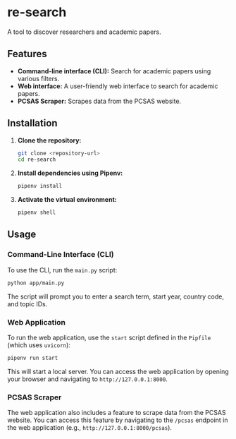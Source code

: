 # re-search

A tool to discover researchers and academic papers.

## Features

*   **Command-line interface (CLI):** Search for academic papers using various filters.
*   **Web interface:** A user-friendly web interface to search for academic papers.
*   **PCSAS Scraper:** Scrapes data from the PCSAS website.

## Installation

1.  **Clone the repository:**
    ```bash
    git clone <repository-url>
    cd re-search
    ```

2.  **Install dependencies using Pipenv:**
    ```bash
    pipenv install
    ```

3.  **Activate the virtual environment:**
    ```bash
    pipenv shell
    ```

## Usage

### Command-Line Interface (CLI)

To use the CLI, run the `main.py` script:

```bash
python app/main.py
```

The script will prompt you to enter a search term, start year, country code, and topic IDs.

### Web Application

To run the web application, use the `start` script defined in the `Pipfile` (which uses `uvicorn`):

```bash
pipenv run start
```

This will start a local server. You can access the web application by opening your browser and navigating to `http://127.0.0.1:8000`.

### PCSAS Scraper

The web application also includes a feature to scrape data from the PCSAS website. You can access this feature by navigating to the `/pcsas` endpoint in the web application (e.g., `http://127.0.0.1:8000/pcsas`).